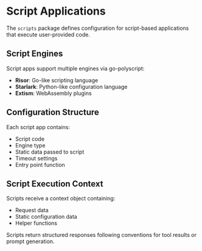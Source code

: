 # Script Applications

The `scripts` package defines configuration for script-based applications that execute user-provided code.

## Script Engines

Script apps support multiple engines via go-polyscript:

- **Risor**: Go-like scripting language
- **Starlark**: Python-like configuration language  
- **Extism**: WebAssembly plugins

## Configuration Structure

Each script app contains:
- Script code
- Engine type
- Static data passed to script
- Timeout settings
- Entry point function

## Script Execution Context

Scripts receive a context object containing:
- Request data
- Static configuration data
- Helper functions

Scripts return structured responses following conventions for tool results or prompt generation.